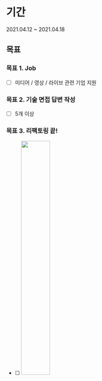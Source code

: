 # 기간

2021.04.12 ~ 2021.04.18



## 목표

### 목표 1. Job

- [ ] 미디어 / 영상 / 라이브 관련 기업 지원

### 목표 2. 기술 면접 답변 작성

- [ ] 5개 이상

### 목표 3. 리팩토링 끝!
- [ ] <img src = "https://user-images.githubusercontent.com/52783516/114504767-55824800-9c6a-11eb-902a-b03889184900.png" width = "40%" >

